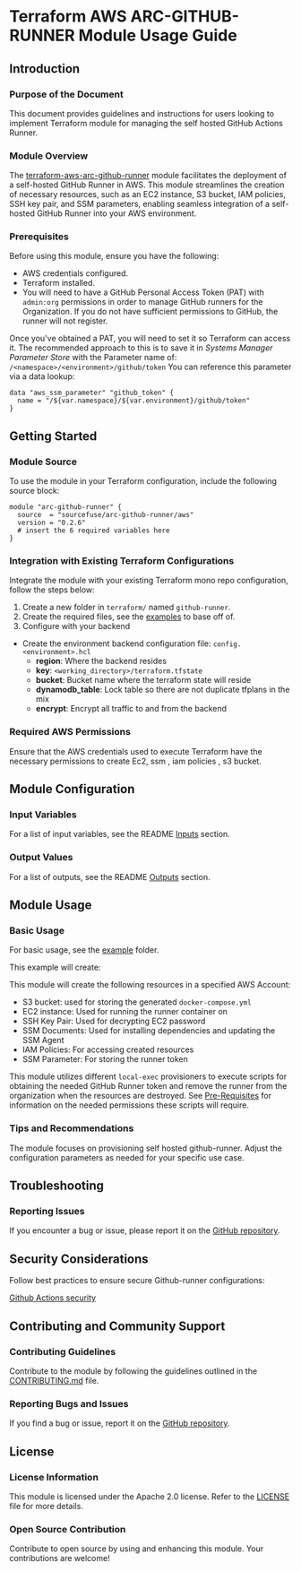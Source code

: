 # Terraform AWS ARC-GITHUB-RUNNER Module Usage Guide

## Introduction

### Purpose of the Document

This document provides guidelines and instructions for users looking to implement Terraform module for managing the self hosted GitHub Actions Runner.

### Module Overview

The [terraform-aws-arc-github-runner](https://github.com/sourcefuse/terraform-aws-arc-github-runner) module facilitates the deployment of a self-hosted GitHub Runner in AWS. This module streamlines the creation of necessary resources, such as an EC2 instance, S3 bucket, IAM policies, SSH key pair, and SSM parameters, enabling seamless integration of a self-hosted GitHub Runner into your AWS environment.

### Prerequisites

Before using this module, ensure you have the following:

- AWS credentials configured.
- Terraform installed.
- You will need to have a GitHub Personal Access Token (PAT) with `admin:org` permissions in order to manage GitHub runners for the Organization.
If you do not have sufficient permissions to GitHub, the runner will not register.

Once you've obtained a PAT, you will need to set it so Terraform can access it.
The recommended approach to this is to save it in _Systems Manager Parameter Store_ with the Parameter name of: `/<namespace>/<environment>/github/token`
You can reference this parameter via a data lookup:
```hcl
data "aws_ssm_parameter" "github_token" {
  name = "/${var.namespace}/${var.environment}/github/token"
}
```

## Getting Started

### Module Source

To use the module in your Terraform configuration, include the following source block:

```hcl
module "arc-github-runner" {
  source  = "sourcefuse/arc-github-runner/aws"
  version = "0.2.6"
  # insert the 6 required variables here
}
```

### Integration with Existing Terraform Configurations

Integrate the module with your existing Terraform mono repo configuration, follow the steps below:

1. Create a new folder in `terraform/` named `github-runner`.
2. Create the required files, see the [examples](https://github.com/sourcefuse/terraform-aws-arc-github-runner/tree/main/example/) to base off of.
3. Configure with your backend
  - Create the environment backend configuration file: `config.<environment>.hcl`
    - **region**: Where the backend resides
    - **key**: `<working_directory>/terraform.tfstate`
    - **bucket**: Bucket name where the terraform state will reside
    - **dynamodb_table**: Lock table so there are not duplicate tfplans in the mix
    - **encrypt**: Encrypt all traffic to and from the backend

### Required AWS Permissions

Ensure that the AWS credentials used to execute Terraform have the necessary permissions to create Ec2, ssm , iam policies , s3 bucket.

## Module Configuration

### Input Variables

For a list of input variables, see the README [Inputs](https://github.com/sourcefuse/terraform-aws-arc-github-runner?tab=readme-ov-file#inputs) section.

### Output Values

For a list of outputs, see the README [Outputs](https://github.com/sourcefuse/terraform-aws-arc-github-runner?tab=readme-ov-file#outputs) section.

## Module Usage

### Basic Usage

For basic usage, see the [example](https://github.com/sourcefuse/terraform-aws-arc-github-runner/tree/main/example) folder.

This example will create:

This module will create the following resources in a specified AWS Account:
* S3 bucket: used for storing the generated `docker-compose.yml`
* EC2 instance: Used for running the runner container on
* SSH Key Pair: Used for decrypting EC2 password
* SSM Documents: Used for installing dependencies and updating the SSM Agent
* IAM Policies: For accessing created resources
* SSM Parameter: For storing the runner token

This module utilizes different `local-exec` provisioners to execute scripts for obtaining the needed GitHub Runner token
and remove the runner from the organization when the resources are destroyed.
See [Pre-Requisites](#pre-requisites) for information on the needed permissions these scripts will require.

### Tips and Recommendations

The module focuses on provisioning self hosted github-runner. Adjust the configuration parameters as needed for your specific use case.

## Troubleshooting

### Reporting Issues

If you encounter a bug or issue, please report it on the [GitHub repository](https://github.com/sourcefuse/terraform-aws-arc-github-runer/issues).

## Security Considerations

Follow best practices to ensure secure Github-runner configurations:

[Github Actions security](https://docs.github.com/en/actions/security-guides)

## Contributing and Community Support

### Contributing Guidelines

Contribute to the module by following the guidelines outlined in the [CONTRIBUTING.md](https://github.com/sourcefuse/terraform-aws-arc-github-runner/blob/main/CONTRIBUTING.md) file.

### Reporting Bugs and Issues

If you find a bug or issue, report it on the [GitHub repository](https://github.com/sourcefuse/terraform-aws-arc-github-runner/issues).

## License

### License Information

This module is licensed under the Apache 2.0 license. Refer to the [LICENSE](https://github.com/sourcefuse/terraform-aws-arc-github-runner/blob/main/LICENSE) file for more details.

### Open Source Contribution

Contribute to open source by using and enhancing this module. Your contributions are welcome!
